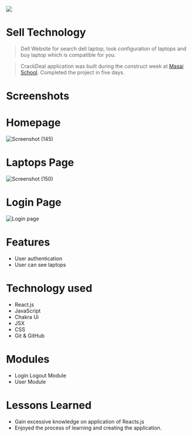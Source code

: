 <img src="https://i.postimg.cc/15GLg3Zc/Black-Modern-Laptop-Logo.png"/>

# Sell Technology

> Dell Website for search dell laptop, look configuration of laptops and buy laptop which is compatible for you.

> CrackDeal application was built during the construct week at [Masai School](https://masaischool.com/). Completed the project in five days.
# Screenshots
# Homepage
![Screenshot (145)](https://i.postimg.cc/dQxBJyqH/Screenshot-2023-03-24-172734.png)

# Laptops Page
![Screenshot (150)](https://i.postimg.cc/L4YC7pfZ/Screenshot-2023-03-24-172845.png)

# Login Page

![Login page](https://i.postimg.cc/VvfNJRXx/Screenshot-2023-03-24-173045.png)

# Features

- User authentication
- User can see laptops


# Technology used 

- React.js
- JavaScript
- Chakra Ui
- JSX
- CSS
- Git & GitHub

# Modules

- Login Logout Module
- User Module

# Lessons Learned

- Gain excessive knowledge on application of Reacts.js
- Enjoyed the process of learning and creating the application.
